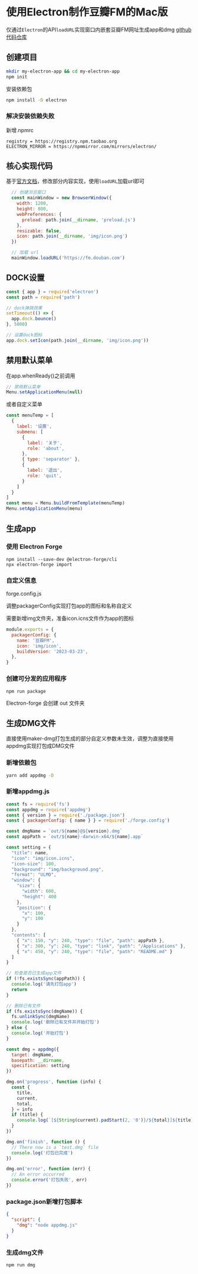 # 使用Electron制作豆瓣FM的Mac版

仅通过`Electron`的API`loadURL`实现窗口内嵌套豆瓣FM网址生成app和dmg
[github代码仓库](https://github.com/babytutu/doubanApp)

## 创建项目

```bash
mkdir my-electron-app && cd my-electron-app
npm init
```

安装依赖包

```bash
npm install -D electron
```

### 解决安装依赖失败

新增.npmrc

```
registry = https://registry.npm.taobao.org
ELECTRON_MIRROR = https://npmmirror.com/mirrors/electron/
```

## 核心实现代码

基于[官方文档](https://www.electronjs.org/docs/latest/tutorial/quick-start)，修改部分内容实现，使用`loadURL`加载url即可

```js
  // 创建浏览窗口
  const mainWindow = new BrowserWindow({
    width: 1200,
    height: 800,
    webPreferences: {
      preload: path.join(__dirname, 'preload.js')
    },
    resizable: false,
    icon: path.join(__dirname, 'img/icon.png')
  })

  // 加载 url
  mainWindow.loadURL('https://fm.douban.com')
```

## DOCK设置

```js
const { app } = require('electron')
const path = require('path')

// dock弹跳效果
setTimeout(() => {
  app.dock.bounce()
}, 5000)

// 设置dock图标
app.dock.setIcon(path.join(__dirname, 'img/icon.png'))
```

## 禁用默认菜单

在app.whenReady()之前调用

```js
// 禁用默认菜单
Menu.setApplicationMenu(null)
```

或者自定义菜单

```js
const menuTemp = [
  {
    label: '设置',
    submenu: [
      {
        label: '关于',
        role: 'about',
      },
      { type: 'separator' },
      {
        label: '退出',
        role: 'quit',
      }
    ]
  }
]
const menu = Menu.buildFromTemplate(menuTemp)
Menu.setApplicationMenu(menu)
```

## 生成app

### 使用 Electron Forge

```
npm install --save-dev @electron-forge/cli
npx electron-forge import
```

### 自定义信息

forge.config.js

调整packagerConfig实现打包app的图标和名称自定义

需要新增img文件夹，准备icon.icns文件作为app的图标

```js
module.exports = {
  packagerConfig: {
    name: '豆瓣FM',
    icon: 'img/icon',
    buildVersion: '2023-03-23',
  },
}
```

### 创建可分发的应用程序

```
npm run package
```

Electron-forge 会创建 out 文件夹


## 生成DMG文件

直接使用maker-dmg打包生成的部分自定义参数未生效，调整为直接使用appdmg实现打包成DMG文件

### 新增依赖包

```bash
yarn add appdmg -D
```

### 新增appdmg.js

```js
const fs = require('fs')
const appdmg = require('appdmg')
const { version } = require('./package.json')
const { packagerConfig: { name } } = require('./forge.config')

const dmgName = `out/${name}@${version}.dmg`
const appPath = `out/${name}-darwin-x64/${name}.app`

const setting = {
  "title": name,
  "icon": "img/icon.icns",
  "icon-size": 100,
  "background": "img/background.png",
  "format": "ULMO",
  "window": {
    "size": {
      "width": 600,
      "height": 400
    },
    "position": {
      "x": 100,
      "y": 100
    }
  },
  "contents": [
    { "x": 150, "y": 240, "type": "file", "path": appPath },
    { "x": 300, "y": 240, "type": "link", "path": "/Applications" },
    { "x": 450, "y": 240, "type": "file", "path": "README.md" }
  ]
}

// 检查是否已生成app文件
if (!fs.existsSync(appPath)) {
  console.log('请先打包app')
  return
}

// 删除已有文件
if (fs.existsSync(dmgName)) {
  fs.unlinkSync(dmgName)
  console.log('删除已有文件并开始打包')
} else {
  console.log('开始打包')
}

const dmg = appdmg({
  target: dmgName,
  basepath: __dirname,
  specification: setting
})

dmg.on('progress', function (info) {
  const {
    title,
    current,
    total,
  } = info
  if (title) {
    console.log(`[${String(current).padStart(2, '0')}/${total}]${title}`)
  }
})

dmg.on('finish', function () {
  // There now is a `test.dmg` file
  console.log('打包已完成')
})

dmg.on('error', function (err) {
  // An error occurred
  console.error('打包失败', err)
})

```

### package.json新增打包脚本

```json
{
  "script": {
    "dmg": "node appdmg.js"
  }
}
```

### 生成dmg文件

```bash
npm run dmg
```
